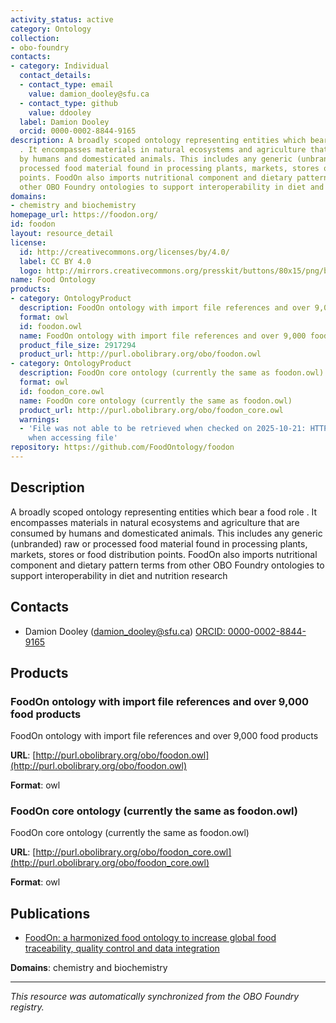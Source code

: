 ```yaml
---
activity_status: active
category: Ontology
collection:
- obo-foundry
contacts:
- category: Individual
  contact_details:
  - contact_type: email
    value: damion_dooley@sfu.ca
  - contact_type: github
    value: ddooley
  label: Damion Dooley
  orcid: 0000-0002-8844-9165
description: A broadly scoped ontology representing entities which bear a  food role
  . It encompasses materials in natural ecosystems and agriculture that are consumed
  by humans and domesticated animals. This includes any generic (unbranded) raw or
  processed food material found in processing plants, markets, stores or food distribution
  points. FoodOn also imports nutritional component and dietary pattern terms from
  other OBO Foundry ontologies to support interoperability in diet and nutrition research
domains:
- chemistry and biochemistry
homepage_url: https://foodon.org/
id: foodon
layout: resource_detail
license:
  id: http://creativecommons.org/licenses/by/4.0/
  label: CC BY 4.0
  logo: http://mirrors.creativecommons.org/presskit/buttons/80x15/png/by.png
name: Food Ontology
products:
- category: OntologyProduct
  description: FoodOn ontology with import file references and over 9,000 food products
  format: owl
  id: foodon.owl
  name: FoodOn ontology with import file references and over 9,000 food products
  product_file_size: 2917294
  product_url: http://purl.obolibrary.org/obo/foodon.owl
- category: OntologyProduct
  description: FoodOn core ontology (currently the same as foodon.owl)
  format: owl
  id: foodon_core.owl
  name: FoodOn core ontology (currently the same as foodon.owl)
  product_url: http://purl.obolibrary.org/obo/foodon_core.owl
  warnings:
  - 'File was not able to be retrieved when checked on 2025-10-21: HTTP 404 error
    when accessing file'
repository: https://github.com/FoodOntology/foodon
---
```

## Description

A broadly scoped ontology representing entities which bear a  food role . It encompasses materials in natural ecosystems and agriculture that are consumed by humans and domesticated animals. This includes any generic (unbranded) raw or processed food material found in processing plants, markets, stores or food distribution points. FoodOn also imports nutritional component and dietary pattern terms from other OBO Foundry ontologies to support interoperability in diet and nutrition research

## Contacts

- Damion Dooley (damion_dooley@sfu.ca) [ORCID: 0000-0002-8844-9165](https://orcid.org/0000-0002-8844-9165)

## Products

### FoodOn ontology with import file references and over 9,000 food products

FoodOn ontology with import file references and over 9,000 food products

**URL**: [http://purl.obolibrary.org/obo/foodon.owl](http://purl.obolibrary.org/obo/foodon.owl)

**Format**: owl

### FoodOn core ontology (currently the same as foodon.owl)

FoodOn core ontology (currently the same as foodon.owl)

**URL**: [http://purl.obolibrary.org/obo/foodon_core.owl](http://purl.obolibrary.org/obo/foodon_core.owl)

**Format**: owl

## Publications

- [FoodOn: a harmonized food ontology to increase global food traceability, quality control and data integration](https://www.ncbi.nlm.nih.gov/pubmed/31304272)

**Domains**: chemistry and biochemistry

---

*This resource was automatically synchronized from the OBO Foundry registry.*